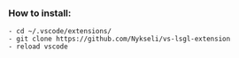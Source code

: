 ### How to install:
    - cd ~/.vscode/extensions/
    - git clone https://github.com/Nykseli/vs-lsgl-extension
    - reload vscode
